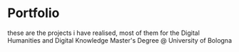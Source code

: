 # Portfolio
these are the projects i have realised, most of them for the Digital Humanities and Digital Knowledge Master's Degree @ University of Bologna
